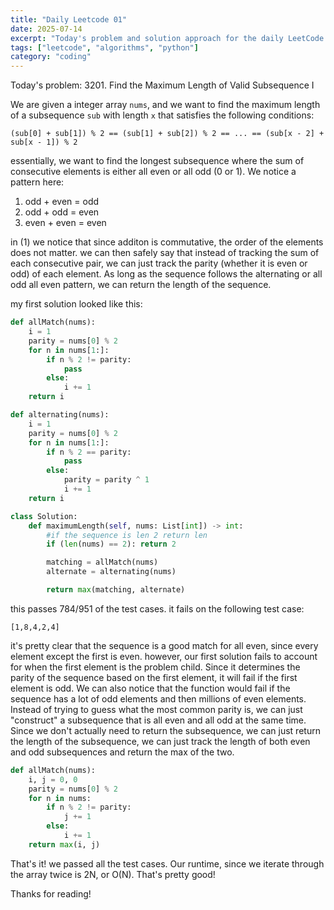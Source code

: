 ```yaml
---
title: "Daily Leetcode 01"
date: 2025-07-14
excerpt: "Today's problem and solution approach for the daily LeetCode challenge."
tags: ["leetcode", "algorithms", "python"]
category: "coding"
---
```


Today's problem: 3201. Find the Maximum Length of Valid Subsequence I

We are given a integer array `nums`, and we want to find the maximum length of a subsequence `sub` with length `x` that satisfies the following conditions:

```
(sub[0] + sub[1]) % 2 == (sub[1] + sub[2]) % 2 == ... == (sub[x - 2] + sub[x - 1]) % 2
```

essentially, we want to find the longest subsequence where the sum of consecutive elements is either all even or all odd (0 or 1). We notice a pattern here:

1) odd + even = odd
2) odd + odd = even
3) even + even = even

in (1) we notice that since additon is commutative, the order of the elements does not matter.
we can then safely say that instead of tracking the sum of each consecutive pair, we can just track the parity (whether it is even or odd) of each element. As long as the sequence follows the alternating or all odd all even pattern, we can return the length of the sequence.

my first solution looked like this:

```python
def allMatch(nums):
    i = 1
    parity = nums[0] % 2
    for n in nums[1:]:
        if n % 2 != parity:
            pass
        else:
            i += 1
    return i

def alternating(nums):
    i = 1
    parity = nums[0] % 2
    for n in nums[1:]:
        if n % 2 == parity:
            pass
        else:
            parity = parity ^ 1
            i += 1
    return i

class Solution:
    def maximumLength(self, nums: List[int]) -> int:
        #if the sequence is len 2 return len
        if (len(nums) == 2): return 2

        matching = allMatch(nums)
        alternate = alternating(nums)

        return max(matching, alternate)
```

this passes 784/951 of the test cases. it fails on the following test case:
```
[1,8,4,2,4]
```
it's pretty clear that the sequence is a good match for all even, since every element except the first is even. however, our first solution fails to account for when the first element is the problem child. Since it determines the parity of the sequence based on the first element, it will fail if the first element is odd. We can also notice that the function would fail if the sequence has a lot of odd elements and then millions of even elements. Instead of trying to guess what the most common parity is, we can just "construct" a subsequence that is all even and all odd at the same time. Since we don't actually need to return the subsequence, we can just return the length of the subsequence, we can just track the length of both even and odd subsequences and return the max of the two.

```python
def allMatch(nums):
    i, j = 0, 0
    parity = nums[0] % 2
    for n in nums:
        if n % 2 != parity:
            j += 1
        else:
            i += 1
    return max(i, j)
```

That's it! we passed all the test cases. Our runtime, since we iterate through the array twice is 2N, or O(N). That's pretty good!

Thanks for reading!






